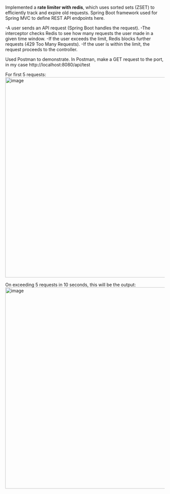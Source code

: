 Implemented a **rate limiter with redis**, which uses sorted sets (ZSET) to efficiently track and expire old requests. 
Spring Boot framework used for Spring MVC to define REST API endpoints here. 

-A user sends an API request (Spring Boot handles the request).
-The interceptor checks Redis to see how many requests the user made in a given time window.
-If the user exceeds the limit, Redis blocks further requests (429 Too Many Requests).
-If the user is within the limit, the request proceeds to the controller.

Used Postman to demonstrate. 
In Postman, make a GET request to the port, in my case http://localhost:8080/api/test

For first 5 requests:
<img width="632" alt="image" src="https://github.com/user-attachments/assets/4946eba0-1a7c-4807-b36c-014b313e8bc7" />

On exceeding 5 requests in 10 seconds, this will be the output:
<img width="635" alt="image" src="https://github.com/user-attachments/assets/b9c1288a-562b-41d0-afc6-a0c5f0482c2f" />
